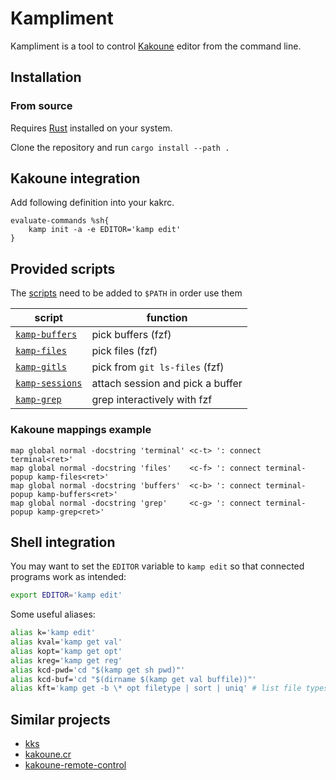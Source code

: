 # Kampliment

Kampliment is a tool to control [Kakoune](https://github.com/mawww/kakoune) editor from the command line.

## Installation

### From source

Requires [Rust](https://www.rust-lang.org) installed on your system.

Clone the repository and run `cargo install --path .`

## Kakoune integration

Add following definition into your kakrc.

```kak
evaluate-commands %sh{
    kamp init -a -e EDITOR='kamp edit'
}
```

## Provided scripts

The [scripts](scripts) need to be added to `$PATH` in order use them

| script                                   | function                         |
| ---------------------------------------- | -------------------------------- |
| [`kamp-buffers`](scripts/kamp-buffers)   | pick buffers (fzf)               |
| [`kamp-files`](scripts/kamp-files)       | pick files (fzf)                 |
| [`kamp-gitls`](scripts/kamp-gitls)       | pick from `git ls-files` (fzf)   |
| [`kamp-sessions`](scripts/kamp-sessions) | attach session and pick a buffer |
| [`kamp-grep`](scripts/kamp-grep)         | grep interactively with fzf      |

### Kakoune mappings example

```kak
map global normal -docstring 'terminal' <c-t> ': connect terminal<ret>'
map global normal -docstring 'files'    <c-f> ': connect terminal-popup kamp-files<ret>'
map global normal -docstring 'buffers'  <c-b> ': connect terminal-popup kamp-buffers<ret>'
map global normal -docstring 'grep'     <c-g> ': connect terminal-popup kamp-grep<ret>'
```

## Shell integration

You may want to set the `EDITOR` variable to `kamp edit` so that connected programs work as intended:

```sh
export EDITOR='kamp edit'
```

Some useful aliases:

```sh
alias k='kamp edit'
alias kval='kamp get val'
alias kopt='kamp get opt'
alias kreg='kamp get reg'
alias kcd-pwd='cd "$(kamp get sh pwd)"'
alias kcd-buf='cd "$(dirname $(kamp get val buffile))"'
alias kft='kamp get -b \* opt filetype | sort | uniq' # list file types you're working on
```

## Similar projects

- [kks](https://github.com/kkga/kks)
- [kakoune.cr](https://github.com/alexherbo2/kakoune.cr)
- [kakoune-remote-control](https://github.com/danr/kakoune-remote-control)
